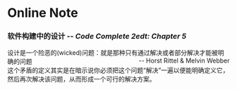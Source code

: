 Online Note
============
### 软件构建中的设计 -- <i>Code Complete 2edt: Chapter 5</i>
>
设计是一个险恶的(wicked)问题：就是那种只有通过解决或者部分解决才能被明确的问题 
<span style="float:right; clear:both;">-- Horst Rittel & Melvin Webber</span>  
这个矛盾的定义其实是在暗示说你必须把这个问题“解决”一遍以便能明确定义它，然后再次解决该问题，从而形成一个可行的解决方案。  
>

